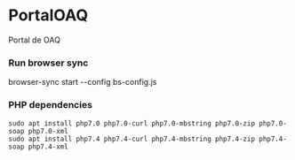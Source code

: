 # PortalOAQ
Portal de OAQ

### Run browser sync

browser-sync start --config bs-config.js

### PHP dependencies ###

```
sudo apt install php7.0 php7.0-curl php7.0-mbstring php7.0-zip php7.0-soap php7.0-xml
sudo apt install php7.4 php7.4-curl php7.4-mbstring php7.4-zip php7.4-soap php7.4-xml
```